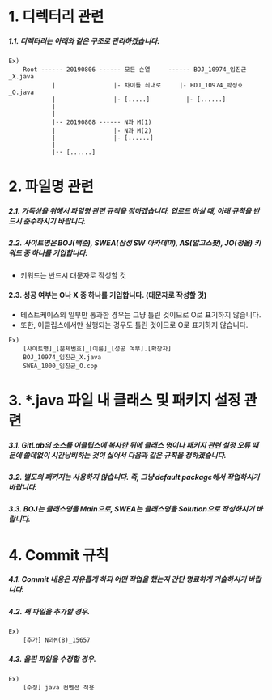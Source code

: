 # 1. 디렉터리 관련
    
##### 1.1. 디렉터리는 아래와 같은 구조로 관리하겠습니다.
```
Ex)
    Root ------ 20190806 ------ 모든 순열     ------ BOJ_10974_임진균_X.java
            |                |- 차이를 최대로     |- BOJ_10974_박정호_O.java
            |                |- [.....]          |- [......]
            |     
            |
            |-- 20190808 ------ N과 M(1)
            |                |- N과 M(2)
            |                |- [......]
            |
            |-- [......]
```
  


# 2. 파일명 관련

##### 2.1. 가독성을 위해서 파일명 관련 규칙을 정하겠습니다. 업로드 하실 때, 아래 규칙을 반드시 준수하시기 바랍니다.

##### 2.2. 사이트명은 BOJ(백준), SWEA(삼성 SW 아카데미), AS(알고스팟), JO(정올) 키워드 중 하나를 기입합니다. 
- 키워드는 반드시 대문자로 작성할 것
    
#### 2.3. 성공 여부는 O나 X 중 하나를 기입합니다. (대문자로 작성할 것)
- 테스트케이스의 일부만 통과한 경우는 그냥 틀린 것이므로 O로 표기하지 않습니다.
- 또한, 이클립스에서만 실행되는 경우도 틀린 것이므로 O로 표기하지 않습니다.

```
Ex)
    [사이트명]_[문제번호]_[이름]_[성공 여부].[확장자]
    BOJ_10974_임진균_X.java
    SWEA_1000_임진균_O.cpp
```



# 3. *.java 파일 내 클래스 및 패키지 설정 관련

##### 3.1. GitLab의 소스를 이클립스에 복사한 뒤에 클래스 명이나 패키지 관련 설정 오류 때문에 쓸데없이 시간낭비하는 것이 싫어서 다음과 같은 규칙을 정하겠습니다.
      
##### 3.2. 별도의 패키지는 사용하지 않습니다. 즉, 그냥 default package에서 작업하시기 바랍니다.
    
##### 3.3. BOJ는 클래스명을 Main으로, SWEA는 클래스명을 Solution으로 작성하시기 바랍니다.
    
    
    
# 4. Commit 규칙

##### 4.1. Commit 내용은 자유롭게 하되 어떤 작업을 했는지 간단 명료하게 기술하시기 바랍니다.

##### 4.2. 새 파일을 추가할 경우.
```
Ex)
    [추가] N과M(8)_15657
```

##### 4.3. 올린 파일을 수정할 경우.
```
Ex)
    [수정] java 컨벤션 적용
```
